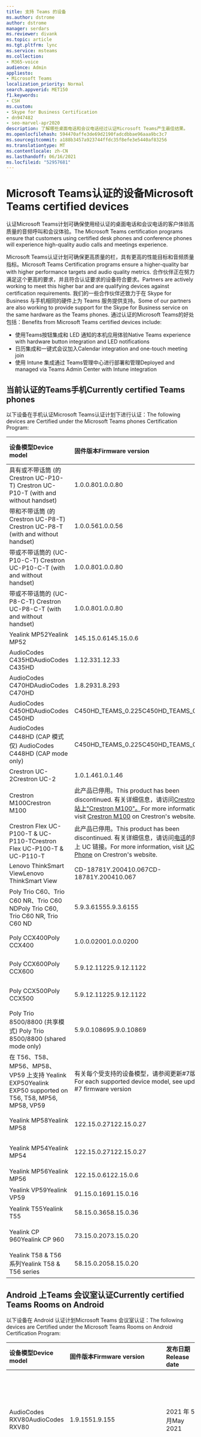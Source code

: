 ```yaml
---
title: 支持 Teams 的设备
ms.author: dstrome
author: dstrome
manager: serdars
ms.reviewer: divank
ms.topic: article
ms.tgt.pltfrm: lync
ms.service: msteams
ms.collection:
- M365-voice
audience: Admin
appliesto:
- Microsoft Teams
localization_priority: Normal
search.appverid: MET150
f1.keywords:
- CSH
ms.custom:
- Skype for Business Certification
- dn947482
- seo-marvel-apr2020
description: 了解哪些桌面电话和会议电话经过认证Microsoft Teams产生最佳结果。
ms.openlocfilehash: 594470affe3de69d2190fadcdbbae96aaa9bc3c7
ms.sourcegitcommit: a188b3457a923744ffdc35f8efe3e5440af83256
ms.translationtype: MT
ms.contentlocale: zh-CN
ms.lasthandoff: 06/16/2021
ms.locfileid: "52957681"
---
```

# <a name="microsoft-teams-certified-devices"></a><span data-ttu-id="846f2-103">Microsoft Teams认证的设备</span><span class="sxs-lookup"><span data-stu-id="846f2-103">Microsoft Teams certified devices</span></span>

<span data-ttu-id="846f2-104">认证Microsoft Teams计划可确保使用经认证的桌面电话和会议电话的客户体验高质量的音频呼叫和会议体验。</span><span class="sxs-lookup"><span data-stu-id="846f2-104">The Microsoft Teams certification programs ensure that customers using certified desk phones and conference phones will experience high-quality audio calls and meetings experience.</span></span>

<span data-ttu-id="846f2-105">Microsoft Teams认证计划可确保更高质量的栏，具有更高的性能目标和音频质量指标。</span><span class="sxs-lookup"><span data-stu-id="846f2-105">Microsoft Teams Certification programs ensure a higher-quality bar with higher performance targets and audio quality metrics.</span></span> <span data-ttu-id="846f2-106">合作伙伴正在努力满足这个更高的要求，并且符合认证要求的设备符合要求。</span><span class="sxs-lookup"><span data-stu-id="846f2-106">Partners are actively working to meet this higher bar and are qualifying devices against certification requirements.</span></span> <span data-ttu-id="846f2-107">我们的一些合作伙伴还致力于在 Skype for Business 与手机相同的硬件上为 Teams 服务提供支持。</span><span class="sxs-lookup"><span data-stu-id="846f2-107">Some of our partners are also working to provide support for the Skype for Business service on the same hardware as the Teams phones.</span></span> <span data-ttu-id="846f2-108">通过认证的Microsoft Teams的好处包括：</span><span class="sxs-lookup"><span data-stu-id="846f2-108">Benefits from Microsoft Teams certified devices include:</span></span>

- <span data-ttu-id="846f2-109">使用Teams按钮集成和 LED 通知的本机应用体验</span><span class="sxs-lookup"><span data-stu-id="846f2-109">Native Teams experience with hardware button integration and LED notifications</span></span>
- <span data-ttu-id="846f2-110">日历集成和一键式会议加入</span><span class="sxs-lookup"><span data-stu-id="846f2-110">Calendar integration and one-touch meeting join</span></span>
- <span data-ttu-id="846f2-111">使用 Intune 集成通过 Teams管理中心进行部署和管理</span><span class="sxs-lookup"><span data-stu-id="846f2-111">Deployed and managed via Teams Admin Center with Intune integration</span></span>

## <a name="currently-certified-teams-phones"></a><span data-ttu-id="846f2-112">当前认证的Teams手机</span><span class="sxs-lookup"><span data-stu-id="846f2-112">Currently certified Teams phones</span></span>

<span data-ttu-id="846f2-113">以下设备在手机认证Microsoft Teams认证计划下进行认证：</span><span class="sxs-lookup"><span data-stu-id="846f2-113">The following devices are Certified under the Microsoft Teams phones Certification Program:</span></span>

|<span data-ttu-id="846f2-114">设备模型</span><span class="sxs-lookup"><span data-stu-id="846f2-114">Device model</span></span>                         | <span data-ttu-id="846f2-115">固件版本</span><span class="sxs-lookup"><span data-stu-id="846f2-115">Firmware version</span></span>                                                                                                                                                                                                                           | <span data-ttu-id="846f2-116">发布日期</span><span class="sxs-lookup"><span data-stu-id="846f2-116">Release date</span></span>
|:---------------------------------------|:-------------------------------------------------------------------------------------------------------------------------------------------------------------------------------------------------------------------------------------------|:-----------------------------|
| <span data-ttu-id="846f2-117">具有或不带话筒 (的 Crestron UC-P10-T) </span><span class="sxs-lookup"><span data-stu-id="846f2-117">Crestron UC-P10-T (with and without handset)</span></span>    | <span data-ttu-id="846f2-118">1.0.0.80</span><span class="sxs-lookup"><span data-stu-id="846f2-118">1.0.0.80</span></span>                                                 | <span data-ttu-id="846f2-119">2021 年 5 月</span><span class="sxs-lookup"><span data-stu-id="846f2-119">May 2021</span></span>             |
| <span data-ttu-id="846f2-120">带和不带话筒 (的 Crestron UC-P8-T) </span><span class="sxs-lookup"><span data-stu-id="846f2-120">Crestron UC-P8-T (with and without handset)</span></span>     | <span data-ttu-id="846f2-121">1.0.0.56</span><span class="sxs-lookup"><span data-stu-id="846f2-121">1.0.0.56</span></span>                                                 | <span data-ttu-id="846f2-122">2021 年 2 月</span><span class="sxs-lookup"><span data-stu-id="846f2-122">February 2021</span></span>        
| <span data-ttu-id="846f2-123">带或不带话筒的 (UC-P10-C-T) </span><span class="sxs-lookup"><span data-stu-id="846f2-123">Crestron UC-P10-C-T (with and without handset)</span></span>  | <span data-ttu-id="846f2-124">1.0.0.80</span><span class="sxs-lookup"><span data-stu-id="846f2-124">1.0.0.80</span></span>                                                 | <span data-ttu-id="846f2-125">2021 年 5 月</span><span class="sxs-lookup"><span data-stu-id="846f2-125">May 2021</span></span>                     |
| <span data-ttu-id="846f2-126">带或不带话筒的 (UC-P8-C-T) </span><span class="sxs-lookup"><span data-stu-id="846f2-126">Crestron UC-P8-C-T (with and without handset)</span></span>   | <span data-ttu-id="846f2-127">1.0.0.80</span><span class="sxs-lookup"><span data-stu-id="846f2-127">1.0.0.80</span></span>                                                 | <span data-ttu-id="846f2-128">2021 年 5 月</span><span class="sxs-lookup"><span data-stu-id="846f2-128">May 2021</span></span>                     |
| <span data-ttu-id="846f2-129">Yealink MP52</span><span class="sxs-lookup"><span data-stu-id="846f2-129">Yealink MP52</span></span>                           | <span data-ttu-id="846f2-130">145.15.0.6</span><span class="sxs-lookup"><span data-stu-id="846f2-130">145.15.0.6</span></span>                                               | <span data-ttu-id="846f2-131">2021 年 4 月</span><span class="sxs-lookup"><span data-stu-id="846f2-131">April 2021</span></span>                   |
| <span data-ttu-id="846f2-132">AudioCodes C435HD</span><span class="sxs-lookup"><span data-stu-id="846f2-132">AudioCodes C435HD</span></span>                      | <span data-ttu-id="846f2-133">1.12.33</span><span class="sxs-lookup"><span data-stu-id="846f2-133">1.12.33</span></span>                                                  | <span data-ttu-id="846f2-134">2021 年 4 月</span><span class="sxs-lookup"><span data-stu-id="846f2-134">April 2021</span></span>                   |
| <span data-ttu-id="846f2-135">AudioCodes C470HD</span><span class="sxs-lookup"><span data-stu-id="846f2-135">AudioCodes C470HD</span></span>                      | <span data-ttu-id="846f2-136">1.8.293</span><span class="sxs-lookup"><span data-stu-id="846f2-136">1.8.293</span></span>                                                  | <span data-ttu-id="846f2-137">2021 年 1 月</span><span class="sxs-lookup"><span data-stu-id="846f2-137">January 2021</span></span>                 |
| <span data-ttu-id="846f2-138">AudioCodes C450HD</span><span class="sxs-lookup"><span data-stu-id="846f2-138">AudioCodes C450HD</span></span>                      | <span data-ttu-id="846f2-139">C450HD_TEAMS_0.225</span><span class="sxs-lookup"><span data-stu-id="846f2-139">C450HD_TEAMS_0.225</span></span>                                       | <span data-ttu-id="846f2-140">2019 年 3 月</span><span class="sxs-lookup"><span data-stu-id="846f2-140">March 2019</span></span>                   |
| <span data-ttu-id="846f2-141">AudioCodes C448HD (CAP 模式仅) </span><span class="sxs-lookup"><span data-stu-id="846f2-141">AudioCodes C448HD (CAP mode only)</span></span>      | <span data-ttu-id="846f2-142">C450HD_TEAMS_0.225</span><span class="sxs-lookup"><span data-stu-id="846f2-142">C450HD_TEAMS_0.225</span></span>                                       | <span data-ttu-id="846f2-143">2019 年 3 月</span><span class="sxs-lookup"><span data-stu-id="846f2-143">March 2019</span></span>                   |
| <span data-ttu-id="846f2-144">Crestron UC-2</span><span class="sxs-lookup"><span data-stu-id="846f2-144">Crestron UC-2</span></span>                          |<span data-ttu-id="846f2-145">1.0.1.46</span><span class="sxs-lookup"><span data-stu-id="846f2-145">1.0.1.46</span></span>                                                  | <span data-ttu-id="846f2-146">2020 年 7 月</span><span class="sxs-lookup"><span data-stu-id="846f2-146">July 2020</span></span>                    |
| <span data-ttu-id="846f2-147">Crestron M100</span><span class="sxs-lookup"><span data-stu-id="846f2-147">Crestron M100</span></span>                          | <span data-ttu-id="846f2-148">此产品已停用。</span><span class="sxs-lookup"><span data-stu-id="846f2-148">This product has been discontinued.</span></span> <span data-ttu-id="846f2-149">有关详细信息，请访问[Crestron 网站上"Crestron M100"。](https://www.crestron.com/Products/Workspace-Solutions/Unified-Communications/Crestron-Flex-Tabletop-Conferencing-Systems/UC-M100-T)</span><span class="sxs-lookup"><span data-stu-id="846f2-149">For more information, visit [Crestron M100](https://www.crestron.com/Products/Workspace-Solutions/Unified-Communications/Crestron-Flex-Tabletop-Conferencing-Systems/UC-M100-T) on Crestron's website.</span></span> | <span data-ttu-id="846f2-150">已于 2020 (5 月 11 日) </span><span class="sxs-lookup"><span data-stu-id="846f2-150">Discontinued (5/11/2020)</span></span> |
| <span data-ttu-id="846f2-151">Crestron Flex UC-P100-T & UC-P110-T</span><span class="sxs-lookup"><span data-stu-id="846f2-151">Crestron Flex UC-P100-T & UC-P110-T</span></span>    | <span data-ttu-id="846f2-152">此产品已停用。</span><span class="sxs-lookup"><span data-stu-id="846f2-152">This product has been discontinued.</span></span> <span data-ttu-id="846f2-153">有关详细信息，请访问[电话](https://www.crestron.com/Products/Workspace-Solutions/Unified-Communications/Crestron-Flex-Accessories/UC-PHONE-T-PLUS)的网站上 UC 链接。</span><span class="sxs-lookup"><span data-stu-id="846f2-153">For more information, visit [UC Phone](https://www.crestron.com/Products/Workspace-Solutions/Unified-Communications/Crestron-Flex-Accessories/UC-PHONE-T-PLUS) on Crestron's website.</span></span>                  | <span data-ttu-id="846f2-154">已于 2020 (5 月 11 日) </span><span class="sxs-lookup"><span data-stu-id="846f2-154">Discontinued (5/11/2020)</span></span> |
| <span data-ttu-id="846f2-155">Lenovo ThinkSmart View</span><span class="sxs-lookup"><span data-stu-id="846f2-155">Lenovo ThinkSmart View</span></span>                 | <span data-ttu-id="846f2-156">CD-18781Y.200410.067</span><span class="sxs-lookup"><span data-stu-id="846f2-156">CD-18781Y.200410.067</span></span>                                                                                                                                                                                                                       | <span data-ttu-id="846f2-157">2020 年 4 月</span><span class="sxs-lookup"><span data-stu-id="846f2-157">April 2020</span></span>                   |
| <span data-ttu-id="846f2-158">Poly Trio C60、Trio C60 NR、Trio C60 ND</span><span class="sxs-lookup"><span data-stu-id="846f2-158">Poly Trio C60, Trio C60 NR, Trio C60 ND</span></span> | <span data-ttu-id="846f2-159">5.9.3.6155</span><span class="sxs-lookup"><span data-stu-id="846f2-159">5.9.3.6155</span></span>                                                                                                                                                                                                                                 | <span data-ttu-id="846f2-160">2020 年 4 月</span><span class="sxs-lookup"><span data-stu-id="846f2-160">April 2020</span></span>                   |
| <span data-ttu-id="846f2-161">Poly CCX400</span><span class="sxs-lookup"><span data-stu-id="846f2-161">Poly CCX400</span></span>                            | <span data-ttu-id="846f2-162">1.0.0.0200</span><span class="sxs-lookup"><span data-stu-id="846f2-162">1.0.0.0200</span></span>                                                                                                                                                                                                                                 | <span data-ttu-id="846f2-163">2020 年 1 月</span><span class="sxs-lookup"><span data-stu-id="846f2-163">January 2020</span></span>                 |
| <span data-ttu-id="846f2-164">Poly CCX600</span><span class="sxs-lookup"><span data-stu-id="846f2-164">Poly CCX600</span></span>                            | <span data-ttu-id="846f2-165">5.9.12.1122</span><span class="sxs-lookup"><span data-stu-id="846f2-165">5.9.12.1122</span></span>                                                                                                                                                                                                                                | <span data-ttu-id="846f2-166">2020 年 1 月</span><span class="sxs-lookup"><span data-stu-id="846f2-166">January 2020</span></span>                 |
| <span data-ttu-id="846f2-167">Poly CCX500</span><span class="sxs-lookup"><span data-stu-id="846f2-167">Poly CCX500</span></span>                            | <span data-ttu-id="846f2-168">5.9.12.1122</span><span class="sxs-lookup"><span data-stu-id="846f2-168">5.9.12.1122</span></span>                                                                                                                                                                                                                                | <span data-ttu-id="846f2-169">2019 年 12 月</span><span class="sxs-lookup"><span data-stu-id="846f2-169">December 2019</span></span>                |
| <span data-ttu-id="846f2-170">Poly Trio 8500/8800 (共享模式) </span><span class="sxs-lookup"><span data-stu-id="846f2-170">Poly Trio 8500/8800 (shared mode only)</span></span> | <span data-ttu-id="846f2-171">5.9.0.10869</span><span class="sxs-lookup"><span data-stu-id="846f2-171">5.9.0.10869</span></span>                                                                                                                                                                                                                                | <span data-ttu-id="846f2-172">2019 年 6 月</span><span class="sxs-lookup"><span data-stu-id="846f2-172">June 2019</span></span>                    |
| <span data-ttu-id="846f2-173">在 T56、T58、MP56、MP58、VP59 上支持 Yealink EXP50</span><span class="sxs-lookup"><span data-stu-id="846f2-173">Yealink EXP50 supported on T56, T58, MP56, MP58, VP59</span></span>| <span data-ttu-id="846f2-174">有关每个受支持的设备模型，请参阅更新#7版本</span><span class="sxs-lookup"><span data-stu-id="846f2-174">For each supported device model, see update #7 firmware version</span></span> | <span data-ttu-id="846f2-175">2021 年 1 月</span><span class="sxs-lookup"><span data-stu-id="846f2-175">January 2021</span></span> |
| <span data-ttu-id="846f2-176">Yealink MP58</span><span class="sxs-lookup"><span data-stu-id="846f2-176">Yealink MP58</span></span> | <span data-ttu-id="846f2-177">122.15.0.27</span><span class="sxs-lookup"><span data-stu-id="846f2-177">122.15.0.27</span></span>| <span data-ttu-id="846f2-178">2020 年 12 月</span><span class="sxs-lookup"><span data-stu-id="846f2-178">December 2020</span></span> |
| <span data-ttu-id="846f2-179">Yealink MP54</span><span class="sxs-lookup"><span data-stu-id="846f2-179">Yealink MP54</span></span> | <span data-ttu-id="846f2-180">122.15.0.27</span><span class="sxs-lookup"><span data-stu-id="846f2-180">122.15.0.27</span></span>| <span data-ttu-id="846f2-181">2020 年 11 月</span><span class="sxs-lookup"><span data-stu-id="846f2-181">November 2020</span></span> |
| <span data-ttu-id="846f2-182">Yealink MP56</span><span class="sxs-lookup"><span data-stu-id="846f2-182">Yealink MP56</span></span> | <span data-ttu-id="846f2-183">122.15.0.6</span><span class="sxs-lookup"><span data-stu-id="846f2-183">122.15.0.6</span></span> | <span data-ttu-id="846f2-184">2020 年 3 月</span><span class="sxs-lookup"><span data-stu-id="846f2-184">March 2020</span></span>    |
| <span data-ttu-id="846f2-185">Yealink VP59</span><span class="sxs-lookup"><span data-stu-id="846f2-185">Yealink VP59</span></span> | <span data-ttu-id="846f2-186">91.15.0.16</span><span class="sxs-lookup"><span data-stu-id="846f2-186">91.15.0.16</span></span> | <span data-ttu-id="846f2-187">2019 年 6 月</span><span class="sxs-lookup"><span data-stu-id="846f2-187">June 2019</span></span>     |
| <span data-ttu-id="846f2-188">Yealink T55</span><span class="sxs-lookup"><span data-stu-id="846f2-188">Yealink T55</span></span>  | <span data-ttu-id="846f2-189">58.15.0.36</span><span class="sxs-lookup"><span data-stu-id="846f2-189">58.15.0.36</span></span> | <span data-ttu-id="846f2-190">2019 年 5 月</span><span class="sxs-lookup"><span data-stu-id="846f2-190">May 2019</span></span>      |
| <span data-ttu-id="846f2-191">Yealink CP 960</span><span class="sxs-lookup"><span data-stu-id="846f2-191">Yealink CP 960</span></span>| <span data-ttu-id="846f2-192">73.15.0.20</span><span class="sxs-lookup"><span data-stu-id="846f2-192">73.15.0.20</span></span> | <span data-ttu-id="846f2-193">2018 年 12 月</span><span class="sxs-lookup"><span data-stu-id="846f2-193">December 2018</span></span>|
| <span data-ttu-id="846f2-194">Yealink T58 & T56 系列</span><span class="sxs-lookup"><span data-stu-id="846f2-194">Yealink T58 & T56 series</span></span> | <span data-ttu-id="846f2-195">58.15.0.20</span><span class="sxs-lookup"><span data-stu-id="846f2-195">58.15.0.20</span></span> | <span data-ttu-id="846f2-196">2018 年 12 月</span><span class="sxs-lookup"><span data-stu-id="846f2-196">December 2018</span></span> |

## <a name="currently-certified-teams-rooms-on-android"></a><span data-ttu-id="846f2-197">Android 上Teams 会议室认证</span><span class="sxs-lookup"><span data-stu-id="846f2-197">Currently certified Teams Rooms on Android</span></span>

<span data-ttu-id="846f2-198">以下设备在 Android 认证计划Microsoft Teams 会议室认证：</span><span class="sxs-lookup"><span data-stu-id="846f2-198">The following devices are Certified under the Microsoft Teams Rooms on Android Certification Program:</span></span>

| <span data-ttu-id="846f2-199">设备模型</span><span class="sxs-lookup"><span data-stu-id="846f2-199">Device model</span></span> | <span data-ttu-id="846f2-200">固件版本</span><span class="sxs-lookup"><span data-stu-id="846f2-200">Firmware version</span></span> | <span data-ttu-id="846f2-201">发布日期</span><span class="sxs-lookup"><span data-stu-id="846f2-201">Release date</span></span>  | <span data-ttu-id="846f2-202">房间大小</span><span class="sxs-lookup"><span data-stu-id="846f2-202">Room size</span></span>                                        |
|:------------------------|:-----------------|:--------------|:----------------------------------------------------------|
| <span data-ttu-id="846f2-203">AudioCodes RXV80</span><span class="sxs-lookup"><span data-stu-id="846f2-203">AudioCodes RXV80</span></span> | <span data-ttu-id="846f2-204">1.9.155</span><span class="sxs-lookup"><span data-stu-id="846f2-204">1.9.155</span></span>        |   <span data-ttu-id="846f2-205">2021 年 5 月</span><span class="sxs-lookup"><span data-stu-id="846f2-205">May 2021</span></span>  | <span data-ttu-id="846f2-206">3 米 x 3 米 (3 米的) </span><span class="sxs-lookup"><span data-stu-id="846f2-206">Focus room(3m x 3m)</span></span> </br> <span data-ttu-id="846f2-207">小型会议室 (450 万 x 450 万) </span><span class="sxs-lookup"><span data-stu-id="846f2-207">Small meeting room(4.5m x 4.5m)</span></span> |
| <span data-ttu-id="846f2-208">EPOS EXPAND Vision 3T</span><span class="sxs-lookup"><span data-stu-id="846f2-208">EPOS EXPAND Vision 3T</span></span>       | <span data-ttu-id="846f2-209">1.2.0.21102.03</span><span class="sxs-lookup"><span data-stu-id="846f2-209">1.2.0.21102.03</span></span>    | <span data-ttu-id="846f2-210">2021 年 4 月</span><span class="sxs-lookup"><span data-stu-id="846f2-210">April 2021</span></span> | <span data-ttu-id="846f2-211">3 米 x 3 米 (3 米的) </span><span class="sxs-lookup"><span data-stu-id="846f2-211">Focus room(3m x 3m)</span></span> </br> <span data-ttu-id="846f2-212">小型会议室 (450 万 x 450 万) </span><span class="sxs-lookup"><span data-stu-id="846f2-212">Small meeting room(4.5m x 4.5m)</span></span> |
| <span data-ttu-id="846f2-213">Yealink MeetingBar A30</span><span class="sxs-lookup"><span data-stu-id="846f2-213">Yealink MeetingBar A30</span></span>       | <span data-ttu-id="846f2-214">133.15.0.52</span><span class="sxs-lookup"><span data-stu-id="846f2-214">133.15.0.52</span></span>    | <span data-ttu-id="846f2-215">2021 年 3 月</span><span class="sxs-lookup"><span data-stu-id="846f2-215">March 2021</span></span> | <span data-ttu-id="846f2-216">中型会议室 (450 万 x 6 米) </span><span class="sxs-lookup"><span data-stu-id="846f2-216">Medium size room (4.5m x 6m)</span></span> |
| <span data-ttu-id="846f2-217">Yealink CTP18 触摸控制台</span><span class="sxs-lookup"><span data-stu-id="846f2-217">Yealink CTP18 touch console</span></span>  | <span data-ttu-id="846f2-218">137.15.0.28</span><span class="sxs-lookup"><span data-stu-id="846f2-218">137.15.0.28</span></span>    | <span data-ttu-id="846f2-219">2021 年 3 月</span><span class="sxs-lookup"><span data-stu-id="846f2-219">March 2021</span></span> | <span data-ttu-id="846f2-220">与 Yealink MeetingBar A20 和 Yealink MeetingBar A30 兼容</span><span class="sxs-lookup"><span data-stu-id="846f2-220">Compatible with Yealink MeetingBar A20 and Yealink MeetingBar A30</span></span> |
| <span data-ttu-id="846f2-221">Yealink MeetingBar A20</span><span class="sxs-lookup"><span data-stu-id="846f2-221">Yealink MeetingBar A20</span></span>  | <span data-ttu-id="846f2-222">133.15.0.19</span><span class="sxs-lookup"><span data-stu-id="846f2-222">133.15.0.19</span></span>      | <span data-ttu-id="846f2-223">2020 年 11 月</span><span class="sxs-lookup"><span data-stu-id="846f2-223">November 2020</span></span> | <span data-ttu-id="846f2-224">3 米 x 3 米 (3 米的) </span><span class="sxs-lookup"><span data-stu-id="846f2-224">Focus room(3m x 3m)</span></span> </br> <span data-ttu-id="846f2-225">小型会议室 (450 万 x 450 万) </span><span class="sxs-lookup"><span data-stu-id="846f2-225">Small meeting room(4.5m x 4.5m)</span></span> |
| <span data-ttu-id="846f2-226">Poly Studio X30</span><span class="sxs-lookup"><span data-stu-id="846f2-226">Poly Studio X30</span></span>         | <span data-ttu-id="846f2-227">3.1.1.216109</span><span class="sxs-lookup"><span data-stu-id="846f2-227">3.1.1.216109</span></span>     | <span data-ttu-id="846f2-228">2020 年 6 月</span><span class="sxs-lookup"><span data-stu-id="846f2-228">June 2020</span></span>     | <span data-ttu-id="846f2-229">3 米 x 3 米 (3 米的) </span><span class="sxs-lookup"><span data-stu-id="846f2-229">Focus room(3m x 3m)</span></span> </br> <span data-ttu-id="846f2-230">小型会议室 (450 万 x 450 万) </span><span class="sxs-lookup"><span data-stu-id="846f2-230">Small meeting room(4.5m x 4.5m)</span></span> |
| <span data-ttu-id="846f2-231">Poly Studio X50</span><span class="sxs-lookup"><span data-stu-id="846f2-231">Poly Studio X50</span></span>         | <span data-ttu-id="846f2-232">3.1.1.216109</span><span class="sxs-lookup"><span data-stu-id="846f2-232">3.1.1.216109</span></span>     | <span data-ttu-id="846f2-233">2020 年 6 月</span><span class="sxs-lookup"><span data-stu-id="846f2-233">June 2020</span></span>     | <span data-ttu-id="846f2-234">3 米 x 3 米 (3 米的) </span><span class="sxs-lookup"><span data-stu-id="846f2-234">Focus room(3m x 3m)</span></span> </br> <span data-ttu-id="846f2-235">小型会议室 (450 万 x 450 万) </span><span class="sxs-lookup"><span data-stu-id="846f2-235">Small meeting room(4.5m x 4.5m)</span></span> |
| <span data-ttu-id="846f2-236">Poly TC8</span><span class="sxs-lookup"><span data-stu-id="846f2-236">Poly TC8</span></span>                | <span data-ttu-id="846f2-237">3.3.2.210441</span><span class="sxs-lookup"><span data-stu-id="846f2-237">3.3.2.210441</span></span>     | <span data-ttu-id="846f2-238">2021 年 3 月</span><span class="sxs-lookup"><span data-stu-id="846f2-238">March 2021</span></span>    | <span data-ttu-id="846f2-239">与 Poly Studio X30 和 Poly Studio X50 兼容</span><span class="sxs-lookup"><span data-stu-id="846f2-239">Compatible with Poly Studio X30 and Poly Studio X50</span></span> |
| <span data-ttu-id="846f2-240">Yealink VC210</span><span class="sxs-lookup"><span data-stu-id="846f2-240">Yealink VC210</span></span>           | <span data-ttu-id="846f2-241">118.15.0.14</span><span class="sxs-lookup"><span data-stu-id="846f2-241">118.15.0.14</span></span>      | <span data-ttu-id="846f2-242">2020 年 2 月</span><span class="sxs-lookup"><span data-stu-id="846f2-242">February 2020</span></span> | <span data-ttu-id="846f2-243">3 米 x 3 米 (3 米的) </span><span class="sxs-lookup"><span data-stu-id="846f2-243">Focus room(3m x 3m)</span></span> </br> <span data-ttu-id="846f2-244">小型会议室 (450 万 x 450 万) </span><span class="sxs-lookup"><span data-stu-id="846f2-244">Small meeting room(4.5m x 4.5m)</span></span> |

## <a name="currently-certified-teams-displays"></a><span data-ttu-id="846f2-245">当前认证的Teams显示器</span><span class="sxs-lookup"><span data-stu-id="846f2-245">Currently certified Teams Displays</span></span>

<span data-ttu-id="846f2-246">以下设备在 Microsoft Teams Android 认证计划下认证：</span><span class="sxs-lookup"><span data-stu-id="846f2-246">The following devices are Certified under the Microsoft Teams Displays Android Certification Program:</span></span>

| <span data-ttu-id="846f2-247">设备模型</span><span class="sxs-lookup"><span data-stu-id="846f2-247">Device model</span></span> | <span data-ttu-id="846f2-248">固件版本</span><span class="sxs-lookup"><span data-stu-id="846f2-248">Firmware version</span></span> | <span data-ttu-id="846f2-249">发布日期</span><span class="sxs-lookup"><span data-stu-id="846f2-249">Release date</span></span>  |
|:------------------------|:-----------------|:--------------|
|<span data-ttu-id="846f2-250">Lenovo ThinkSmart View</span><span class="sxs-lookup"><span data-stu-id="846f2-250">Lenovo ThinkSmart View</span></span>|<span data-ttu-id="846f2-251">CD-18781Y.201006.099</span><span class="sxs-lookup"><span data-stu-id="846f2-251">CD-18781Y.201006.099</span></span>|<span data-ttu-id="846f2-252">2020 年 10 月</span><span class="sxs-lookup"><span data-stu-id="846f2-252">October 2020</span></span> |

## <a name="currently-certified-teams-panels"></a><span data-ttu-id="846f2-253">当前认证的Teams面板</span><span class="sxs-lookup"><span data-stu-id="846f2-253">Currently certified Teams panels</span></span>
<span data-ttu-id="846f2-254">以下设备在Microsoft Teams认证计划下进行认证：</span><span class="sxs-lookup"><span data-stu-id="846f2-254">The following devices are Certified under the Microsoft Teams panels Certification Program:</span></span>

| <span data-ttu-id="846f2-255">设备模型</span><span class="sxs-lookup"><span data-stu-id="846f2-255">Device model</span></span>| <span data-ttu-id="846f2-256">固件版本</span><span class="sxs-lookup"><span data-stu-id="846f2-256">Firmware version</span></span> | <span data-ttu-id="846f2-257">发布日期</span><span class="sxs-lookup"><span data-stu-id="846f2-257">Release date</span></span>  |                                         
|:------------------------|:-----------------|:--------------|
|<span data-ttu-id="846f2-258">Crestron TSS-770</span><span class="sxs-lookup"><span data-stu-id="846f2-258">Crestron TSS-770</span></span> | <span data-ttu-id="846f2-259">1.003.0082</span><span class="sxs-lookup"><span data-stu-id="846f2-259">1.003.0082</span></span> |<span data-ttu-id="846f2-260">2021 年 2 月</span><span class="sxs-lookup"><span data-stu-id="846f2-260">February 2021</span></span> |
|<span data-ttu-id="846f2-261">Crestron TSS-1070</span><span class="sxs-lookup"><span data-stu-id="846f2-261">Crestron TSS-1070</span></span> | <span data-ttu-id="846f2-262">1.003.0082</span><span class="sxs-lookup"><span data-stu-id="846f2-262">1.003.0082</span></span> |<span data-ttu-id="846f2-263">2021 年 2 月</span><span class="sxs-lookup"><span data-stu-id="846f2-263">February 2021</span></span> |
|<span data-ttu-id="846f2-264">Yealink RoomPanel</span><span class="sxs-lookup"><span data-stu-id="846f2-264">Yealink RoomPanel</span></span> | <span data-ttu-id="846f2-265">147.15.0.2</span><span class="sxs-lookup"><span data-stu-id="846f2-265">147.15.0.2</span></span> |<span data-ttu-id="846f2-266">2021 年 5 月</span><span class="sxs-lookup"><span data-stu-id="846f2-266">May 2021</span></span> |

### <a name="product-release-information-for-teams-phones"></a><span data-ttu-id="846f2-267">适用于手机的产品Teams信息</span><span class="sxs-lookup"><span data-stu-id="846f2-267">Product release information for Teams phones</span></span>

<span data-ttu-id="846f2-268">以下是最新的手机Teams和固件版本。</span><span class="sxs-lookup"><span data-stu-id="846f2-268">The following are the latest Teams phone app and firmware versions.</span></span>

#### <a name="app-versions"></a><span data-ttu-id="846f2-269">应用版本</span><span class="sxs-lookup"><span data-stu-id="846f2-269">App versions</span></span>

| <span data-ttu-id="846f2-270">产品发布</span><span class="sxs-lookup"><span data-stu-id="846f2-270">Product release</span></span> | <span data-ttu-id="846f2-271">发布日期</span><span class="sxs-lookup"><span data-stu-id="846f2-271">Release date</span></span>  | <span data-ttu-id="846f2-272">Microsoft Teams应用版本</span><span class="sxs-lookup"><span data-stu-id="846f2-272">Microsoft Teams app version</span></span> | <span data-ttu-id="846f2-273">公司门户 版本</span><span class="sxs-lookup"><span data-stu-id="846f2-273">Company Portal version</span></span> | <span data-ttu-id="846f2-274">管理员代理版本</span><span class="sxs-lookup"><span data-stu-id="846f2-274">Admin Agent version</span></span> |
|:----------------|:--------------|:----------------------------|:-----------------------|:--------------------|
| <span data-ttu-id="846f2-275">2021 更新#2A</span><span class="sxs-lookup"><span data-stu-id="846f2-275">2021 Update #2A</span></span> | <span data-ttu-id="846f2-276">2021 年 6 月 10 日</span><span class="sxs-lookup"><span data-stu-id="846f2-276">June 10th, 2021</span></span>  |<span data-ttu-id="846f2-277">1449/1.0.94.2021052803</span><span class="sxs-lookup"><span data-stu-id="846f2-277">1449/1.0.94.2021052803</span></span>|  <span data-ttu-id="846f2-278">5.0.5088.0</span><span class="sxs-lookup"><span data-stu-id="846f2-278">5.0.5088.0</span></span> |  <span data-ttu-id="846f2-279">1.0.0.202103160138.product (256) </span><span class="sxs-lookup"><span data-stu-id="846f2-279">1.0.0.202103160138.product (256)</span></span> |
| <span data-ttu-id="846f2-280">2021 更新#2</span><span class="sxs-lookup"><span data-stu-id="846f2-280">2021 Update #2</span></span>  | <span data-ttu-id="846f2-281">2021 年 6 月 8 日</span><span class="sxs-lookup"><span data-stu-id="846f2-281">June 8th, 2021</span></span>  |<span data-ttu-id="846f2-282">1449/1.0.94.2021051303</span><span class="sxs-lookup"><span data-stu-id="846f2-282">1449/1.0.94.2021051303</span></span>|  <span data-ttu-id="846f2-283">5.0.5088.0</span><span class="sxs-lookup"><span data-stu-id="846f2-283">5.0.5088.0</span></span> |  <span data-ttu-id="846f2-284">1.0.0.202103160138.product (256) </span><span class="sxs-lookup"><span data-stu-id="846f2-284">1.0.0.202103160138.product (256)</span></span> |
| <span data-ttu-id="846f2-285">2021 更新#1A</span><span class="sxs-lookup"><span data-stu-id="846f2-285">2021 Update #1A</span></span> | <span data-ttu-id="846f2-286">2021 年 4 月 5 日</span><span class="sxs-lookup"><span data-stu-id="846f2-286">April 5th, 2021</span></span>  |<span data-ttu-id="846f2-287">1449/1.0.94.2021033002</span><span class="sxs-lookup"><span data-stu-id="846f2-287">1449/1.0.94.2021033002</span></span>|  <span data-ttu-id="846f2-288">5.0.5045.0</span><span class="sxs-lookup"><span data-stu-id="846f2-288">5.0.5045.0</span></span> |  <span data-ttu-id="846f2-289">1.0.0.202101280722.product (253) </span><span class="sxs-lookup"><span data-stu-id="846f2-289">1.0.0.202101280722.product (253)</span></span> |
| <span data-ttu-id="846f2-290">2021 更新#1</span><span class="sxs-lookup"><span data-stu-id="846f2-290">2021 Update #1</span></span>  | <span data-ttu-id="846f2-291">2021 年 3 月 26 日</span><span class="sxs-lookup"><span data-stu-id="846f2-291">March 26, 2021</span></span>  |<span data-ttu-id="846f2-292">1449/1.0.94.2021022403</span><span class="sxs-lookup"><span data-stu-id="846f2-292">1449/1.0.94.2021022403</span></span> |  <span data-ttu-id="846f2-293">5.0.5045.0</span><span class="sxs-lookup"><span data-stu-id="846f2-293">5.0.5045.0</span></span> |  <span data-ttu-id="846f2-294">1.0.0.202101280722.product (253) </span><span class="sxs-lookup"><span data-stu-id="846f2-294">1.0.0.202101280722.product (253)</span></span> |
| <span data-ttu-id="846f2-295">2020 更新#7</span><span class="sxs-lookup"><span data-stu-id="846f2-295">2020 Update #7</span></span>  | <span data-ttu-id="846f2-296">2020 年 12 月 8 日</span><span class="sxs-lookup"><span data-stu-id="846f2-296">December 8, 2020</span></span>  |<span data-ttu-id="846f2-297">1449/1.0.94.2020111101</span><span class="sxs-lookup"><span data-stu-id="846f2-297">1449/1.0.94.2020111101</span></span> | <span data-ttu-id="846f2-298">5.0.4927.0</span><span class="sxs-lookup"><span data-stu-id="846f2-298">5.0.4927.0</span></span>            | <span data-ttu-id="846f2-299">1.0.0.202010121132.product (223) </span><span class="sxs-lookup"><span data-stu-id="846f2-299">1.0.0.202010121132.product (223)</span></span> |
| <span data-ttu-id="846f2-300">2020 更新#6</span><span class="sxs-lookup"><span data-stu-id="846f2-300">2020 Update #6</span></span>  | <span data-ttu-id="846f2-301">2020 年 10 月 12 日</span><span class="sxs-lookup"><span data-stu-id="846f2-301">October 12, 2020</span></span>  |<span data-ttu-id="846f2-302">1449/1.0.94.2020091801</span><span class="sxs-lookup"><span data-stu-id="846f2-302">1449/1.0.94.2020091801</span></span>     | <span data-ttu-id="846f2-303">5.0.4912.0</span><span class="sxs-lookup"><span data-stu-id="846f2-303">5.0.4912.0</span></span>             | <span data-ttu-id="846f2-304">1.0.0.202006290446.product (216) </span><span class="sxs-lookup"><span data-stu-id="846f2-304">1.0.0.202006290446.product(216)</span></span> |
| <span data-ttu-id="846f2-305">2020 更新#5</span><span class="sxs-lookup"><span data-stu-id="846f2-305">2020 Update #5</span></span>  | <span data-ttu-id="846f2-306">2020 年 8 月 31 日</span><span class="sxs-lookup"><span data-stu-id="846f2-306">August 31, 2020</span></span> | <span data-ttu-id="846f2-307">1449/1.0.94.2020071702</span><span class="sxs-lookup"><span data-stu-id="846f2-307">1449/1.0.94.2020071702</span></span>    | <span data-ttu-id="846f2-308">5.0.4867.0</span><span class="sxs-lookup"><span data-stu-id="846f2-308">5.0.4867.0</span></span>             | <span data-ttu-id="846f2-309">1.0.0.202006290446.product (216) </span><span class="sxs-lookup"><span data-stu-id="846f2-309">1.0.0.202006290446.product(216)</span></span> |
| <span data-ttu-id="846f2-310">2020 更新#4</span><span class="sxs-lookup"><span data-stu-id="846f2-310">2020 Update #4</span></span>  | <span data-ttu-id="846f2-311">2020 年 6 月 30 日</span><span class="sxs-lookup"><span data-stu-id="846f2-311">June 30, 2020</span></span> | <span data-ttu-id="846f2-312">1449/1.0.94.2020051601</span><span class="sxs-lookup"><span data-stu-id="846f2-312">1449/1.0.94.2020051601</span></span>      | <span data-ttu-id="846f2-313">5.0.4771.0</span><span class="sxs-lookup"><span data-stu-id="846f2-313">5.0.4771.0</span></span>             | <span data-ttu-id="846f2-314">1.0.0.202005060552</span><span class="sxs-lookup"><span data-stu-id="846f2-314">1.0.0.202005060552</span></span>  |
| <span data-ttu-id="846f2-315">2020 更新#3</span><span class="sxs-lookup"><span data-stu-id="846f2-315">2020 Update #3</span></span>  | <span data-ttu-id="846f2-316">2020 年 5 月 13 日</span><span class="sxs-lookup"><span data-stu-id="846f2-316">May 13, 2020</span></span>  | <span data-ttu-id="846f2-317">1449/1.0.94.2020040801</span><span class="sxs-lookup"><span data-stu-id="846f2-317">1449/1.0.94.2020040801</span></span>      | <span data-ttu-id="846f2-318">5.0.4715.0</span><span class="sxs-lookup"><span data-stu-id="846f2-318">5.0.4715.0</span></span>             | <span data-ttu-id="846f2-319">1.210</span><span class="sxs-lookup"><span data-stu-id="846f2-319">1.210</span></span>               |

#### <a name="firmware-versions"></a><span data-ttu-id="846f2-320">固件版本</span><span class="sxs-lookup"><span data-stu-id="846f2-320">Firmware versions</span></span>

<span data-ttu-id="846f2-321">在设备上安装新的固件版本时，可以确定 Microsoft Teams 应用、公司门户和管理代理的相应安装版本。</span><span class="sxs-lookup"><span data-stu-id="846f2-321">When you install a new firmware version on your device, you can determine the corresponding installed versions of the Microsoft Teams app, Company Portal, and Admin Agent.</span></span> <span data-ttu-id="846f2-322">在"包含的产品发布 **"** 列中查找产品发布，然后在之前的"应用版本"表中 **查找产品** 发布。</span><span class="sxs-lookup"><span data-stu-id="846f2-322">Find the product release in the **Included product release** column, and then look up the product release in the preceding **App versions** table.</span></span>

| <span data-ttu-id="846f2-323">设备模型</span><span class="sxs-lookup"><span data-stu-id="846f2-323">Device model</span></span>        | <span data-ttu-id="846f2-324">固件版本</span><span class="sxs-lookup"><span data-stu-id="846f2-324">Firmware version</span></span>     | <span data-ttu-id="846f2-325">包含的产品发布</span><span class="sxs-lookup"><span data-stu-id="846f2-325">Included product release</span></span>  |
|:--------------------|:---------------------|:-------------------------|
| <span data-ttu-id="846f2-326">Poly Trio C60</span><span class="sxs-lookup"><span data-stu-id="846f2-326">Poly Trio C60</span></span>   | <span data-ttu-id="846f2-327">7.0.3.0342</span><span class="sxs-lookup"><span data-stu-id="846f2-327">7.0.3.0342</span></span>  | <span data-ttu-id="846f2-328">2021 更新#2</span><span class="sxs-lookup"><span data-stu-id="846f2-328">2021 Update #2</span></span>                        |
| <span data-ttu-id="846f2-329">Poly CCX400/CCX500/CCX600</span><span class="sxs-lookup"><span data-stu-id="846f2-329">Poly CCX400/CCX500/CCX600</span></span>   | <span data-ttu-id="846f2-330">7.0.3.0347</span><span class="sxs-lookup"><span data-stu-id="846f2-330">7.0.3.0347</span></span> | <span data-ttu-id="846f2-331">2021 更新#2</span><span class="sxs-lookup"><span data-stu-id="846f2-331">2021 Update #2</span></span>                     |
| <span data-ttu-id="846f2-332">音频代码 C448HD/C450HD/C470HD</span><span class="sxs-lookup"><span data-stu-id="846f2-332">Audio Codes C448HD/C450HD/C470HD</span></span>   | <span data-ttu-id="846f2-333">1.10.143</span><span class="sxs-lookup"><span data-stu-id="846f2-333">1.10.143</span></span>  | <span data-ttu-id="846f2-334">2021 更新#2</span><span class="sxs-lookup"><span data-stu-id="846f2-334">2021 Update #2</span></span>           |
| <span data-ttu-id="846f2-335">Yealink T55/T56/T58</span><span class="sxs-lookup"><span data-stu-id="846f2-335">Yealink T55/T56/T58</span></span>   | <span data-ttu-id="846f2-336">58.15.0.131</span><span class="sxs-lookup"><span data-stu-id="846f2-336">58.15.0.131</span></span>  | <span data-ttu-id="846f2-337">2021 更新#2</span><span class="sxs-lookup"><span data-stu-id="846f2-337">2021 Update #2</span></span>                       |
| <span data-ttu-id="846f2-338">Yealink VP59</span><span class="sxs-lookup"><span data-stu-id="846f2-338">Yealink VP59</span></span>   | <span data-ttu-id="846f2-339">91.15.0.63</span><span class="sxs-lookup"><span data-stu-id="846f2-339">91.15.0.63</span></span>  | <span data-ttu-id="846f2-340">2021 更新#2</span><span class="sxs-lookup"><span data-stu-id="846f2-340">2021 Update #2</span></span>                               |
| <span data-ttu-id="846f2-341">Yealink CP960</span><span class="sxs-lookup"><span data-stu-id="846f2-341">Yealink CP960</span></span>  |<span data-ttu-id="846f2-342">73.15.0.126</span><span class="sxs-lookup"><span data-stu-id="846f2-342">73.15.0.126</span></span>  | <span data-ttu-id="846f2-343">2021 更新#2</span><span class="sxs-lookup"><span data-stu-id="846f2-343">2021 Update #2</span></span>                               |
| <span data-ttu-id="846f2-344">Yealink MP56/MP54/MP58</span><span class="sxs-lookup"><span data-stu-id="846f2-344">Yealink MP56/MP54/MP58</span></span>  |<span data-ttu-id="846f2-345">122.15.0.44</span><span class="sxs-lookup"><span data-stu-id="846f2-345">122.15.0.44</span></span> | <span data-ttu-id="846f2-346">2021 更新#2</span><span class="sxs-lookup"><span data-stu-id="846f2-346">2021 Update #2</span></span>                       |
| <span data-ttu-id="846f2-347">Crestron UC-2</span><span class="sxs-lookup"><span data-stu-id="846f2-347">Crestron UC-2</span></span>  |<span data-ttu-id="846f2-348">1.0.3.66</span><span class="sxs-lookup"><span data-stu-id="846f2-348">1.0.3.66</span></span> | <span data-ttu-id="846f2-349">2021 更新#2</span><span class="sxs-lookup"><span data-stu-id="846f2-349">2021 Update #2</span></span> |
| <span data-ttu-id="846f2-350">Poly Trio C60</span><span class="sxs-lookup"><span data-stu-id="846f2-350">Poly Trio C60</span></span>   | <span data-ttu-id="846f2-351">7.0.2.1071</span><span class="sxs-lookup"><span data-stu-id="846f2-351">7.0.2.1071</span></span>  | <span data-ttu-id="846f2-352">2021 更新#1</span><span class="sxs-lookup"><span data-stu-id="846f2-352">2021 Update #1</span></span>                        |
| <span data-ttu-id="846f2-353">Poly CCX400/CCX500/CCX600</span><span class="sxs-lookup"><span data-stu-id="846f2-353">Poly CCX400/CCX500/CCX600</span></span>   | <span data-ttu-id="846f2-354">7.0.2.1072</span><span class="sxs-lookup"><span data-stu-id="846f2-354">7.0.2.1072</span></span>  | <span data-ttu-id="846f2-355">2021 更新#1</span><span class="sxs-lookup"><span data-stu-id="846f2-355">2021 Update #1</span></span>                 |
| <span data-ttu-id="846f2-356">音频代码 C448HD/C450HD/C470HD</span><span class="sxs-lookup"><span data-stu-id="846f2-356">Audio Codes C448HD/C450HD/C470HD</span></span>   | <span data-ttu-id="846f2-357">1.10.120</span><span class="sxs-lookup"><span data-stu-id="846f2-357">1.10.120</span></span>  | <span data-ttu-id="846f2-358">2021 更新#1</span><span class="sxs-lookup"><span data-stu-id="846f2-358">2021 Update #1</span></span>       |
| <span data-ttu-id="846f2-359">Yealink T55/T56/T58</span><span class="sxs-lookup"><span data-stu-id="846f2-359">Yealink T55/T56/T58</span></span>   | <span data-ttu-id="846f2-360">58.15.0.124</span><span class="sxs-lookup"><span data-stu-id="846f2-360">58.15.0.124</span></span>  | <span data-ttu-id="846f2-361">2021 更新#1</span><span class="sxs-lookup"><span data-stu-id="846f2-361">2021 Update #1</span></span>                      |
| <span data-ttu-id="846f2-362">Yealink VP59</span><span class="sxs-lookup"><span data-stu-id="846f2-362">Yealink VP59</span></span>   | <span data-ttu-id="846f2-363">91.15.0.58</span><span class="sxs-lookup"><span data-stu-id="846f2-363">91.15.0.58</span></span>  | <span data-ttu-id="846f2-364">2021 更新#1</span><span class="sxs-lookup"><span data-stu-id="846f2-364">2021 Update #1</span></span>                              |
| <span data-ttu-id="846f2-365">Yealink CP960</span><span class="sxs-lookup"><span data-stu-id="846f2-365">Yealink CP960</span></span>  |<span data-ttu-id="846f2-366">73.15.0.117</span><span class="sxs-lookup"><span data-stu-id="846f2-366">73.15.0.117</span></span>  | <span data-ttu-id="846f2-367">2021 更新#1</span><span class="sxs-lookup"><span data-stu-id="846f2-367">2021 Update #1</span></span>                              |
| <span data-ttu-id="846f2-368">Yealink MP56/MP54/MP58</span><span class="sxs-lookup"><span data-stu-id="846f2-368">Yealink MP56/MP54/MP58</span></span>  |<span data-ttu-id="846f2-369">122.15.0.36</span><span class="sxs-lookup"><span data-stu-id="846f2-369">122.15.0.36</span></span>  | <span data-ttu-id="846f2-370">2021 更新#1</span><span class="sxs-lookup"><span data-stu-id="846f2-370">2021 Update #1</span></span>                     |
| <span data-ttu-id="846f2-371">Crestron UC-2</span><span class="sxs-lookup"><span data-stu-id="846f2-371">Crestron UC-2</span></span>  |<span data-ttu-id="846f2-372">1.0.3.52</span><span class="sxs-lookup"><span data-stu-id="846f2-372">1.0.3.52</span></span> | <span data-ttu-id="846f2-373">2021 更新#1</span><span class="sxs-lookup"><span data-stu-id="846f2-373">2021 Update #1</span></span> |
| <span data-ttu-id="846f2-374">AudioCodes C448HD</span><span class="sxs-lookup"><span data-stu-id="846f2-374">AudioCodes C448HD</span></span>   | <span data-ttu-id="846f2-375">C450HD_TEAMS_1.8.288</span><span class="sxs-lookup"><span data-stu-id="846f2-375">C450HD_TEAMS_1.8.288</span></span>  | <span data-ttu-id="846f2-376">2020 更新#7</span><span class="sxs-lookup"><span data-stu-id="846f2-376">2020 Update #7</span></span>           |
| <span data-ttu-id="846f2-377">AudioCodes C450HD</span><span class="sxs-lookup"><span data-stu-id="846f2-377">AudioCodes C450HD</span></span>   | <span data-ttu-id="846f2-378">C450HD_TEAMS_1.8.288</span><span class="sxs-lookup"><span data-stu-id="846f2-378">C450HD_TEAMS_1.8.288</span></span>  | <span data-ttu-id="846f2-379">2020 更新#7</span><span class="sxs-lookup"><span data-stu-id="846f2-379">2020 Update #7</span></span>           |
| <span data-ttu-id="846f2-380">Crestron UC-2</span><span class="sxs-lookup"><span data-stu-id="846f2-380">Crestron UC-2</span></span>       | <span data-ttu-id="846f2-381">1.0.2.53</span><span class="sxs-lookup"><span data-stu-id="846f2-381">1.0.2.53</span></span>              | <span data-ttu-id="846f2-382">2020 更新#7</span><span class="sxs-lookup"><span data-stu-id="846f2-382">2020 Update #7</span></span>            |
| <span data-ttu-id="846f2-383">Lenovo ThinkSmart View</span><span class="sxs-lookup"><span data-stu-id="846f2-383">Lenovo ThinkSmart View</span></span>|<span data-ttu-id="846f2-384">CD-18781Y.200922.098</span><span class="sxs-lookup"><span data-stu-id="846f2-384">CD-18781Y.200922.098</span></span> | <span data-ttu-id="846f2-385">2020 更新#6</span><span class="sxs-lookup"><span data-stu-id="846f2-385">2020 Update #6</span></span>           |
| <span data-ttu-id="846f2-386">Poly CCX400</span><span class="sxs-lookup"><span data-stu-id="846f2-386">Poly CCX400</span></span>         | <span data-ttu-id="846f2-387">6.2.23.0202</span><span class="sxs-lookup"><span data-stu-id="846f2-387">6.2.23.0202</span></span>       | <span data-ttu-id="846f2-388">2020 更新#7</span><span class="sxs-lookup"><span data-stu-id="846f2-388">2020 Update #7</span></span>           |
| <span data-ttu-id="846f2-389">Poly CCX500/CCX600</span><span class="sxs-lookup"><span data-stu-id="846f2-389">Poly CCX500/CCX600</span></span>  | <span data-ttu-id="846f2-390">6.2.23.0202</span><span class="sxs-lookup"><span data-stu-id="846f2-390">6.2.23.0202</span></span>         | <span data-ttu-id="846f2-391">2020 更新#7</span><span class="sxs-lookup"><span data-stu-id="846f2-391">2020 Update #7</span></span>          |
| <span data-ttu-id="846f2-392">Poly Trio C60</span><span class="sxs-lookup"><span data-stu-id="846f2-392">Poly Trio C60</span></span>       | <span data-ttu-id="846f2-393">6.2.23.0202</span><span class="sxs-lookup"><span data-stu-id="846f2-393">6.2.23.0202</span></span>          | <span data-ttu-id="846f2-394">2020 更新#7</span><span class="sxs-lookup"><span data-stu-id="846f2-394">2020 Update #7</span></span>          |
| <span data-ttu-id="846f2-395">Yealink T55/T56/T58</span><span class="sxs-lookup"><span data-stu-id="846f2-395">Yealink T55/T56/T58</span></span> | <span data-ttu-id="846f2-396">58.15.0.122</span><span class="sxs-lookup"><span data-stu-id="846f2-396">58.15.0.122</span></span>       | <span data-ttu-id="846f2-397">2020 更新#7</span><span class="sxs-lookup"><span data-stu-id="846f2-397">2020 Update #7</span></span>           |
| <span data-ttu-id="846f2-398">Yealink MP56</span><span class="sxs-lookup"><span data-stu-id="846f2-398">Yealink MP56</span></span>        | <span data-ttu-id="846f2-399">122.15.0.33</span><span class="sxs-lookup"><span data-stu-id="846f2-399">122.15.0.33</span></span>         | <span data-ttu-id="846f2-400">2020 更新#7</span><span class="sxs-lookup"><span data-stu-id="846f2-400">2020 Update #7</span></span>           |
| <span data-ttu-id="846f2-401">Yealink VP59</span><span class="sxs-lookup"><span data-stu-id="846f2-401">Yealink VP59</span></span>        | <span data-ttu-id="846f2-402">91.15.0.54</span><span class="sxs-lookup"><span data-stu-id="846f2-402">91.15.0.54</span></span>         | <span data-ttu-id="846f2-403">2020 更新#7</span><span class="sxs-lookup"><span data-stu-id="846f2-403">2020 Update #7</span></span>           |
| <span data-ttu-id="846f2-404">Yealink CP960</span><span class="sxs-lookup"><span data-stu-id="846f2-404">Yealink CP960</span></span>       | <span data-ttu-id="846f2-405">73.15.0.115</span><span class="sxs-lookup"><span data-stu-id="846f2-405">73.15.0.115</span></span>      | <span data-ttu-id="846f2-406">2020 更新#7</span><span class="sxs-lookup"><span data-stu-id="846f2-406">2020 Update #7</span></span>           |

<span data-ttu-id="846f2-407">有关[Microsoft Teams支持的功能](phones-for-teams.md)的信息，请参阅手机功能集。</span><span class="sxs-lookup"><span data-stu-id="846f2-407">See [Microsoft Teams phones feature set](phones-for-teams.md) for information on features supported by these devices.</span></span>

<span data-ttu-id="846f2-408">请参阅[Microsoft Teams显示](teams-displays.md)。</span><span class="sxs-lookup"><span data-stu-id="846f2-408">See [Microsoft Teams displays](teams-displays.md).</span></span>

### <a name="product-release-information-for-teams-rooms-on-android"></a><span data-ttu-id="846f2-409">Android 上适用于 Teams 会议室 的产品发布信息</span><span class="sxs-lookup"><span data-stu-id="846f2-409">Product release information for Teams Rooms on Android</span></span>

<span data-ttu-id="846f2-410">以下是 Android 应用和Teams 会议室的最新版本。</span><span class="sxs-lookup"><span data-stu-id="846f2-410">The following are the latest Teams Rooms on Android app and firmware versions.</span></span>

#### <a name="app-versions"></a><span data-ttu-id="846f2-411">应用版本</span><span class="sxs-lookup"><span data-stu-id="846f2-411">App versions</span></span>

| <span data-ttu-id="846f2-412">产品发布</span><span class="sxs-lookup"><span data-stu-id="846f2-412">Product release</span></span>| <span data-ttu-id="846f2-413">发布日期</span><span class="sxs-lookup"><span data-stu-id="846f2-413">Release date</span></span> | <span data-ttu-id="846f2-414">Microsoft Teams应用版本</span><span class="sxs-lookup"><span data-stu-id="846f2-414">Microsoft Teams app version</span></span> | <span data-ttu-id="846f2-415">公司门户 版本</span><span class="sxs-lookup"><span data-stu-id="846f2-415">Company Portal version</span></span> | <span data-ttu-id="846f2-416">管理员代理版本</span><span class="sxs-lookup"><span data-stu-id="846f2-416">Admin Agent version</span></span> |
|:----------------|:-------------|:----------------------------|:-----------------------|:--------------------|
| <span data-ttu-id="846f2-417">2021 更新#1A</span><span class="sxs-lookup"><span data-stu-id="846f2-417">2021 Update #1A</span></span>  |<span data-ttu-id="846f2-418">2021 年 5 月 12 日</span><span class="sxs-lookup"><span data-stu-id="846f2-418">May 12, 2021</span></span>  |<span data-ttu-id="846f2-419">1449/1.0.96.2021042903</span><span class="sxs-lookup"><span data-stu-id="846f2-419">1449/1.0.96.2021042903</span></span> |<span data-ttu-id="846f2-420">5.0.4927.0</span><span class="sxs-lookup"><span data-stu-id="846f2-420">5.0.4927.0</span></span>     |<span data-ttu-id="846f2-421">1.0.0.202010121132.product 版本代码：223</span><span class="sxs-lookup"><span data-stu-id="846f2-421">1.0.0.202010121132.product version code: 223</span></span> |
| <span data-ttu-id="846f2-422">2021 更新#1</span><span class="sxs-lookup"><span data-stu-id="846f2-422">2021 Update #1</span></span>  |<span data-ttu-id="846f2-423">2021 年 4 月 5 日</span><span class="sxs-lookup"><span data-stu-id="846f2-423">April 5th, 2021</span></span>  |<span data-ttu-id="846f2-424">1449/1.0.96.2021032002</span><span class="sxs-lookup"><span data-stu-id="846f2-424">1449/1.0.96.2021032002</span></span>  |<span data-ttu-id="846f2-425">5.0.4927.0</span><span class="sxs-lookup"><span data-stu-id="846f2-425">5.0.4927.0</span></span>     |<span data-ttu-id="846f2-426">1.0.0.202010121132.product 版本代码：223</span><span class="sxs-lookup"><span data-stu-id="846f2-426">1.0.0.202010121132.product version code: 223</span></span> |
| <span data-ttu-id="846f2-427">2020 更新#3</span><span class="sxs-lookup"><span data-stu-id="846f2-427">2020 Update #3</span></span>  |<span data-ttu-id="846f2-428">2020 年 11 月 24 日</span><span class="sxs-lookup"><span data-stu-id="846f2-428">November 24, 2020</span></span>  |<span data-ttu-id="846f2-429">1449/1.0.94.2020102101</span><span class="sxs-lookup"><span data-stu-id="846f2-429">1449/1.0.94.2020102101</span></span>  |<span data-ttu-id="846f2-430">5.0.4927.0</span><span class="sxs-lookup"><span data-stu-id="846f2-430">5.0.4927.0</span></span>     |<span data-ttu-id="846f2-431">1.0.0.202006290446.product 版本代码：216</span><span class="sxs-lookup"><span data-stu-id="846f2-431">1.0.0.202006290446.product version code: 216</span></span> |
| <span data-ttu-id="846f2-432">2020 更新#2</span><span class="sxs-lookup"><span data-stu-id="846f2-432">2020 Update #2</span></span>  | <span data-ttu-id="846f2-433">2020 年 8 月 24 日</span><span class="sxs-lookup"><span data-stu-id="846f2-433">August 24, 2020</span></span>| <span data-ttu-id="846f2-434">1449/1.0.94.2020062501</span><span class="sxs-lookup"><span data-stu-id="846f2-434">1449/1.0.94.2020062501</span></span>    | <span data-ttu-id="846f2-435">5.0.4771.0</span><span class="sxs-lookup"><span data-stu-id="846f2-435">5.0.4771.0</span></span>    | <span data-ttu-id="846f2-436">1.0.0.202005060552.product 版本代码：212</span><span class="sxs-lookup"><span data-stu-id="846f2-436">1.0.0.202005060552.product version code: 212</span></span>|
| <span data-ttu-id="846f2-437">2020 更新#1</span><span class="sxs-lookup"><span data-stu-id="846f2-437">2020 Update #1</span></span>  | <span data-ttu-id="846f2-438">2020 年 5 月 13 日</span><span class="sxs-lookup"><span data-stu-id="846f2-438">May 13, 2020</span></span> | <span data-ttu-id="846f2-439">.040901</span><span class="sxs-lookup"><span data-stu-id="846f2-439">.040901</span></span>                     | <span data-ttu-id="846f2-440">.4715</span><span class="sxs-lookup"><span data-stu-id="846f2-440">.4715</span></span>                  | <span data-ttu-id="846f2-441">.210</span><span class="sxs-lookup"><span data-stu-id="846f2-441">.210</span></span>                |

#### <a name="firmware-versions"></a><span data-ttu-id="846f2-442">固件版本</span><span class="sxs-lookup"><span data-stu-id="846f2-442">Firmware versions</span></span>

<span data-ttu-id="846f2-443">在设备上安装新的固件版本时，可以通过在"包含的产品发布"列中查找产品版本来确定相应的 Microsoft Teams 应用、公司门户 和管理代理安装 **的版本**。</span><span class="sxs-lookup"><span data-stu-id="846f2-443">When you install a new firmware version on your device, you can determine the corresponding Microsoft Teams app, Company Portal, and Admin Agent, versions that are installed by finding the product release in the **Included product release** column.</span></span> <span data-ttu-id="846f2-444">然后，在上面的"应用版本 **"表中查找产品** 版本。</span><span class="sxs-lookup"><span data-stu-id="846f2-444">Then look up the product release in the **App versions** table above.</span></span>

| <span data-ttu-id="846f2-445">设备模型</span><span class="sxs-lookup"><span data-stu-id="846f2-445">Device model</span></span>  | <span data-ttu-id="846f2-446">固件版本</span><span class="sxs-lookup"><span data-stu-id="846f2-446">Firmware version</span></span> | <span data-ttu-id="846f2-447">包含的产品发布</span><span class="sxs-lookup"><span data-stu-id="846f2-447">Included product release</span></span> |
|:--------------|:-----------------|:-------------------------|
| <span data-ttu-id="846f2-448">Poly Studio X30</span><span class="sxs-lookup"><span data-stu-id="846f2-448">Poly Studio X30</span></span> | <span data-ttu-id="846f2-449">3.3.2.286154</span><span class="sxs-lookup"><span data-stu-id="846f2-449">3.3.2.286154</span></span>          | <span data-ttu-id="846f2-450">2021 更新#1</span><span class="sxs-lookup"><span data-stu-id="846f2-450">2021 Update #1</span></span>    |
| <span data-ttu-id="846f2-451">Poly Studio X50</span><span class="sxs-lookup"><span data-stu-id="846f2-451">Poly Studio X50</span></span> | <span data-ttu-id="846f2-452">3.3.2.286154</span><span class="sxs-lookup"><span data-stu-id="846f2-452">3.3.2.286154</span></span>          | <span data-ttu-id="846f2-453">2021 更新#1</span><span class="sxs-lookup"><span data-stu-id="846f2-453">2021 Update #1</span></span>    |
| <span data-ttu-id="846f2-454">Poly TC8</span><span class="sxs-lookup"><span data-stu-id="846f2-454">Poly TC8</span></span> | <span data-ttu-id="846f2-455">3.3.2.286154</span><span class="sxs-lookup"><span data-stu-id="846f2-455">3.3.2.286154</span></span>                 | <span data-ttu-id="846f2-456">2021 更新#1</span><span class="sxs-lookup"><span data-stu-id="846f2-456">2021 Update #1</span></span>    |
| <span data-ttu-id="846f2-457">Yealink VC210</span><span class="sxs-lookup"><span data-stu-id="846f2-457">Yealink VC210</span></span> |<span data-ttu-id="846f2-458">118.15.0.47</span><span class="sxs-lookup"><span data-stu-id="846f2-458">118.15.0.47</span></span>     | <span data-ttu-id="846f2-459">2021 更新#1</span><span class="sxs-lookup"><span data-stu-id="846f2-459">2021 Update #1</span></span>    |
| <span data-ttu-id="846f2-460">Yealink MeetingBar A20</span><span class="sxs-lookup"><span data-stu-id="846f2-460">Yealink MeetingBar A20</span></span> | <span data-ttu-id="846f2-461">133.15.0.54</span><span class="sxs-lookup"><span data-stu-id="846f2-461">133.15.0.54</span></span>     | <span data-ttu-id="846f2-462">2021 更新#1</span><span class="sxs-lookup"><span data-stu-id="846f2-462">2021 Update #1</span></span>    |
| <span data-ttu-id="846f2-463">Yealink MeetingBar A30</span><span class="sxs-lookup"><span data-stu-id="846f2-463">Yealink MeetingBar A30</span></span> | <span data-ttu-id="846f2-464">133.15.0.54</span><span class="sxs-lookup"><span data-stu-id="846f2-464">133.15.0.54</span></span>     | <span data-ttu-id="846f2-465">2021 更新#1</span><span class="sxs-lookup"><span data-stu-id="846f2-465">2021 Update #1</span></span>    |
| <span data-ttu-id="846f2-466">Yealink CTP18</span><span class="sxs-lookup"><span data-stu-id="846f2-466">Yealink CTP18</span></span> | <span data-ttu-id="846f2-467">137.15.0.30</span><span class="sxs-lookup"><span data-stu-id="846f2-467">137.15.0.30</span></span>     | <span data-ttu-id="846f2-468">2021 更新#1</span><span class="sxs-lookup"><span data-stu-id="846f2-468">2021 Update #1</span></span>    |
| <span data-ttu-id="846f2-469">Yealink VC210 + CP900</span><span class="sxs-lookup"><span data-stu-id="846f2-469">Yealink VC210 + CP900</span></span> | <span data-ttu-id="846f2-470">118.15.0.42</span><span class="sxs-lookup"><span data-stu-id="846f2-470">118.15.0.42</span></span>     | <span data-ttu-id="846f2-471">2020 更新#3</span><span class="sxs-lookup"><span data-stu-id="846f2-471">2020 Update #3</span></span>    |
| <span data-ttu-id="846f2-472">Poly Studio X30</span><span class="sxs-lookup"><span data-stu-id="846f2-472">Poly Studio X30</span></span> | <span data-ttu-id="846f2-473">3.2.3.280012</span><span class="sxs-lookup"><span data-stu-id="846f2-473">3.2.3.280012</span></span>          | <span data-ttu-id="846f2-474">2020 更新#3</span><span class="sxs-lookup"><span data-stu-id="846f2-474">2020 Update #3</span></span>    |
| <span data-ttu-id="846f2-475">Poly Studio X50</span><span class="sxs-lookup"><span data-stu-id="846f2-475">Poly Studio X50</span></span> | <span data-ttu-id="846f2-476">3.2.3.280012</span><span class="sxs-lookup"><span data-stu-id="846f2-476">3.2.3.280012</span></span>          | <span data-ttu-id="846f2-477">2020 更新#3</span><span class="sxs-lookup"><span data-stu-id="846f2-477">2020 Update #3</span></span>    |

### <a name="product-release-information-for-teams-displays"></a><span data-ttu-id="846f2-478">适用于显示器的产品Teams信息</span><span class="sxs-lookup"><span data-stu-id="846f2-478">Product release information for Teams Displays</span></span>

<span data-ttu-id="846f2-479">以下是显示应用Microsoft Teams固件版本的最新版本。</span><span class="sxs-lookup"><span data-stu-id="846f2-479">The following are the latest Microsoft Teams Displays app and firmware versions.</span></span>

#### <a name="app-versions"></a><span data-ttu-id="846f2-480">应用版本</span><span class="sxs-lookup"><span data-stu-id="846f2-480">App versions</span></span>

|<span data-ttu-id="846f2-481">产品发布</span><span class="sxs-lookup"><span data-stu-id="846f2-481">Product release</span></span>| <span data-ttu-id="846f2-482">发布日期</span><span class="sxs-lookup"><span data-stu-id="846f2-482">Release date</span></span> | <span data-ttu-id="846f2-483">Microsoft Teams应用版本</span><span class="sxs-lookup"><span data-stu-id="846f2-483">Microsoft Teams app version</span></span> | <span data-ttu-id="846f2-484">公司门户 版本</span><span class="sxs-lookup"><span data-stu-id="846f2-484">Company Portal version</span></span> | <span data-ttu-id="846f2-485">管理员代理版本</span><span class="sxs-lookup"><span data-stu-id="846f2-485">Admin Agent version</span></span> |
|:----------------|:-------------|:----------------------------|:-----------------------|:--------------------|
|<span data-ttu-id="846f2-486">2021 更新#2</span><span class="sxs-lookup"><span data-stu-id="846f2-486">2021 Update #2</span></span>  |<span data-ttu-id="846f2-487">2021 年 6 月 9 日</span><span class="sxs-lookup"><span data-stu-id="846f2-487">June 9th, 2021</span></span> |<span data-ttu-id="846f2-488">1449/1.0.95.2021042103</span><span class="sxs-lookup"><span data-stu-id="846f2-488">1449/1.0.95.2021042103</span></span>    |<span data-ttu-id="846f2-489">5.0.5088.0</span><span class="sxs-lookup"><span data-stu-id="846f2-489">5.0.5088.0</span></span>            |  <span data-ttu-id="846f2-490">1.0.0.202103160138.product (256) </span><span class="sxs-lookup"><span data-stu-id="846f2-490">1.0.0.202103160138.product (256)</span></span>|
|<span data-ttu-id="846f2-491">2021 更新#1</span><span class="sxs-lookup"><span data-stu-id="846f2-491">2021 Update #1</span></span>  |<span data-ttu-id="846f2-492">2021 年 3 月 18 日</span><span class="sxs-lookup"><span data-stu-id="846f2-492">March 18th, 2021</span></span> |<span data-ttu-id="846f2-493">1449/1.0.95.2021021104</span><span class="sxs-lookup"><span data-stu-id="846f2-493">1449/1.0.95.2021021104</span></span>    |<span data-ttu-id="846f2-494">5.0.5045.0</span><span class="sxs-lookup"><span data-stu-id="846f2-494">5.0.5045.0</span></span>            | <span data-ttu-id="846f2-495">1.0.0.202101280722.product (253) </span><span class="sxs-lookup"><span data-stu-id="846f2-495">1.0.0.202101280722.product (253)</span></span>|


#### <a name="firmware-versions"></a><span data-ttu-id="846f2-496">固件版本</span><span class="sxs-lookup"><span data-stu-id="846f2-496">Firmware versions</span></span>

<span data-ttu-id="846f2-497">在设备上安装新的固件版本时，可以通过在"包含的产品发布"列中查找产品版本来确定相应的 Microsoft Teams 应用、公司门户 和管理代理安装 **的版本**。</span><span class="sxs-lookup"><span data-stu-id="846f2-497">When you install a new firmware version on your device, you can determine the corresponding Microsoft Teams app, Company Portal, and Admin Agent, versions that are installed by finding the product release in the **Included product release** column.</span></span> <span data-ttu-id="846f2-498">然后，在上面的"应用版本 **"表中查找产品** 版本。</span><span class="sxs-lookup"><span data-stu-id="846f2-498">Then look up the product release in the **App versions** table above.</span></span>

| <span data-ttu-id="846f2-499">设备模型</span><span class="sxs-lookup"><span data-stu-id="846f2-499">Device model</span></span>  | <span data-ttu-id="846f2-500">固件版本</span><span class="sxs-lookup"><span data-stu-id="846f2-500">Firmware version</span></span> | <span data-ttu-id="846f2-501">包含的产品发布</span><span class="sxs-lookup"><span data-stu-id="846f2-501">Included product release</span></span>|
|:--------------|:-----------------|:-------------------------|
|<span data-ttu-id="846f2-502">Lenovo ThinkSmart View</span><span class="sxs-lookup"><span data-stu-id="846f2-502">Lenovo ThinkSmart View</span></span>| <span data-ttu-id="846f2-503">CD-18781Y.210507.111</span><span class="sxs-lookup"><span data-stu-id="846f2-503">CD-18781Y.210507.111</span></span> |<span data-ttu-id="846f2-504">2021 更新#2</span><span class="sxs-lookup"><span data-stu-id="846f2-504">2021 Update #2</span></span> |
|<span data-ttu-id="846f2-505">Lenovo ThinkSmart View</span><span class="sxs-lookup"><span data-stu-id="846f2-505">Lenovo ThinkSmart View</span></span>| <span data-ttu-id="846f2-506">CD-18781Y.210228.109</span><span class="sxs-lookup"><span data-stu-id="846f2-506">CD-18781Y.210228.109</span></span> |<span data-ttu-id="846f2-507">2021 更新#1</span><span class="sxs-lookup"><span data-stu-id="846f2-507">2021 Update #1</span></span> |



## <a name="more-resources"></a><span data-ttu-id="846f2-508">更多资源</span><span class="sxs-lookup"><span data-stu-id="846f2-508">More resources</span></span>

<span data-ttu-id="846f2-509">有关[Microsoft Teams支持的功能](phones-for-teams.md)的信息，请参阅手机功能集。</span><span class="sxs-lookup"><span data-stu-id="846f2-509">See [Microsoft Teams phones feature set](phones-for-teams.md) for information on features supported by these devices.</span></span>

<span data-ttu-id="846f2-510">请参阅 [在移动设备上查找固件版本](phones-for-teams.md) 以确定移动设备上的设备固件版本。</span><span class="sxs-lookup"><span data-stu-id="846f2-510">See [Finding the Firmware version on a mobile device](phones-for-teams.md) to determine the device firmware version on your mobile device.</span></span>

<span data-ttu-id="846f2-511">Microsoft Teams许可证可以作为订阅或订阅[的一Microsoft 365 Office 365购买](/office365/servicedescriptions/teams-service-description)。</span><span class="sxs-lookup"><span data-stu-id="846f2-511">Microsoft Teams licenses can be purchased as part of their [Microsoft 365 or Office 365 subscriptions](/office365/servicedescriptions/teams-service-description).</span></span> <span data-ttu-id="846f2-512">若要详细了解在手机上使用 Microsoft Teams所需的许可证，请参阅可用的[手机系统许可证](https://products.office.com/microsoft-teams/voice-calling)。</span><span class="sxs-lookup"><span data-stu-id="846f2-512">To learn more about the required licenses for using Microsoft Teams on phones, see available [phone system licenses](https://products.office.com/microsoft-teams/voice-calling).</span></span>

<span data-ttu-id="846f2-513">有关获取访问权限Teams，请参阅如何[获取对 Microsoft Teams？](https://support.office.com/article/fc7f1634-abd3-4f26-a597-9df16e4ca65b)</span><span class="sxs-lookup"><span data-stu-id="846f2-513">For more information about getting Teams, check out [How do I get access to Microsoft Teams?](https://support.office.com/article/fc7f1634-abd3-4f26-a597-9df16e4ca65b)</span></span>

<span data-ttu-id="846f2-514">如果你是希望加入认证计划的供应商，请参阅 [如何加入](/skypeforbusiness/certification/how-to-join) 了解要求和可用计划。</span><span class="sxs-lookup"><span data-stu-id="846f2-514">If you're a vendor seeking to join the certification program, see [How to Join](/skypeforbusiness/certification/how-to-join) for requirements and available programs.</span></span>

[<span data-ttu-id="846f2-515">探索Microsoft Teams手机和认证设备。</span><span class="sxs-lookup"><span data-stu-id="846f2-515">Explore Microsoft Teams phones and certified devices.</span></span>](https://products.office.com/microsoft-teams/across-devices/devices)

[<span data-ttu-id="846f2-516">Teams和Skype互操作性</span><span class="sxs-lookup"><span data-stu-id="846f2-516">Teams and Skype interoperability</span></span>](../teams-skype-interop.md)

